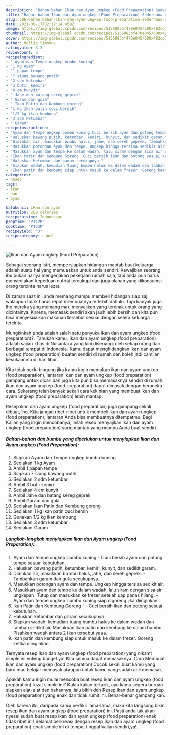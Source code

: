 ```yaml
---
description: "Bahan-bahan Ikan dan Ayam ungkep (Food Preparation) Sederhana dan Mudah Dibuat"
title: "Bahan-bahan Ikan dan Ayam ungkep (Food Preparation) Sederhana dan Mudah Dibuat"
slug: 686-bahan-bahan-ikan-dan-ayam-ungkep-food-preparation-sederhana-dan-mudah-dibuat
date: 2021-06-17T02:12:14.458Z
image: https://img-global.cpcdn.com/recipes/5155083bf470e045/680x482cq70/ikan-dan-ayam-ungkep-food-preparation-foto-resep-utama.jpg
thumbnail: https://img-global.cpcdn.com/recipes/5155083bf470e045/680x482cq70/ikan-dan-ayam-ungkep-food-preparation-foto-resep-utama.jpg
cover: https://img-global.cpcdn.com/recipes/5155083bf470e045/680x482cq70/ikan-dan-ayam-ungkep-food-preparation-foto-resep-utama.jpg
author: Mollie Simmons
ratingvalue: 3.3
reviewcount: 6
recipeingredient:
- " Ayam dan Tempe ungkep bumbu kuning"
- "1 kg Ayam"
- "1 papan tempe"
- "7 siung bawang putih"
- "2 sdm ketumbar"
- "3 butir kemiri"
- "4 cm kunyit"
- " Jahe dan batang sereg geprek"
- " Garam dan gula"
- " Ikan Patin dan Kembung goreng"
- "1 kg Ikan patin cuci bersih"
- "1/2 kg ikan kembung"
- "3 sdm ketumbar"
- " Garam"
recipeinstructions:
- "Ayam dan tempe ungkep bumbu kuning Cuci bersih ayam dan potong tempe sesuai kebutuhan."
- "Haluskan bawang putih, ketumbar, kemiri, kunyit, dan sedikit garam."
- "Didihkan air, masukkan bumbu halus, jahe, dan sereh geprek. Tambahkan garam dan gula secukupnya."
- "Masukkan potongan ayam dan tempe. Ungkep hingga tersisa sedikit air."
- "Masukkan ayam dan tempe ke dalam wadah, lalu siram dengan sisa air ungkepan. Tutup dan masukkan ke frezer setelah uap panas hilang.  Ayam dan tempe ungkep bumbu kuning siap digoreng jika diinginkan."
- "Ikan Patin dan Kembung Goreng  Cuci bersih ikan dan potong sesuai kebutuhan."
- "Haluskan ketumbar dan garam secukupnya."
- "Siapkan wadah, kemudian tuang bumbu halus ke dalam wadah dan tambah sedikit air. Masukkan ikan patin dan kembung ke dalam bumbu. Pisahkan wadah antara 2 ikan tersebut yaaa."
- "Ikan patin dan kembung siap untuk masuk ke dalam frezer. Goreng ketika diinginkan."
categories:
- Resep
tags:
- ikan
- dan
- ayam

katakunci: ikan dan ayam 
nutrition: 208 calories
recipecuisine: Indonesian
preptime: "PT12M"
cooktime: "PT53M"
recipeyield: "3"
recipecategory: Lunch

---
```



![Ikan dan Ayam ungkep (Food Preparation)](https://img-global.cpcdn.com/recipes/5155083bf470e045/680x482cq70/ikan-dan-ayam-ungkep-food-preparation-foto-resep-utama.jpg)

Sebagai seorang istri, mempersiapkan hidangan mantab buat keluarga adalah suatu hal yang memuaskan untuk anda sendiri. Kewajiban seorang ibu bukan hanya mengerjakan pekerjaan rumah saja, tapi anda pun harus menyediakan keperluan nutrisi tercukupi dan juga olahan yang dikonsumsi orang tercinta harus lezat.

Di zaman  saat ini, anda memang mampu membeli hidangan siap saji walaupun tidak harus repot membuatnya terlebih dahulu. Tapi banyak juga lho mereka yang memang mau menyajikan yang terenak untuk orang yang dicintainya. Karena, memasak sendiri akan jauh lebih bersih dan kita pun bisa menyesuaikan makanan tersebut sesuai dengan selera keluarga tercinta. 



Mungkinkah anda adalah salah satu penyuka ikan dan ayam ungkep (food preparation)?. Tahukah kamu, ikan dan ayam ungkep (food preparation) adalah sajian khas di Nusantara yang kini disenangi oleh setiap orang dari berbagai tempat di Indonesia. Kamu dapat menghidangkan ikan dan ayam ungkep (food preparation) buatan sendiri di rumah dan boleh jadi camilan kesukaanmu di hari libur.

Kita tidak perlu bingung jika kamu ingin memakan ikan dan ayam ungkep (food preparation), lantaran ikan dan ayam ungkep (food preparation) gampang untuk dicari dan juga kita pun bisa memasaknya sendiri di rumah. ikan dan ayam ungkep (food preparation) dapat dimasak dengan beraneka cara. Sekarang telah banyak sekali cara kekinian yang membuat ikan dan ayam ungkep (food preparation) lebih mantap.

Resep ikan dan ayam ungkep (food preparation) juga gampang sekali dibuat, lho. Kita jangan ribet-ribet untuk membeli ikan dan ayam ungkep (food preparation), lantaran Anda bisa membuatnya ditempatmu. Bagi Kalian yang ingin mencobanya, inilah resep menyajikan ikan dan ayam ungkep (food preparation) yang mantab yang mampu Anda buat sendiri.

<!--inarticleads1-->

##### Bahan-bahan dan bumbu yang diperlukan untuk menyiapkan Ikan dan Ayam ungkep (Food Preparation):

1. Siapkan  Ayam dan Tempe ungkep bumbu kuning
1. Sediakan 1 kg Ayam
1. Ambil 1 papan tempe
1. Siapkan 7 siung bawang putih
1. Sediakan 2 sdm ketumbar
1. Ambil 3 butir kemiri
1. Sediakan 4 cm kunyit
1. Ambil  Jahe dan batang sereg geprek
1. Ambil  Garam dan gula
1. Sediakan  Ikan Patin dan Kembung goreng
1. Sediakan 1 kg Ikan patin cuci bersih
1. Gunakan 1/2 kg ikan kembung
1. Sediakan 3 sdm ketumbar
1. Sediakan  Garam




<!--inarticleads2-->

##### Langkah-langkah menyiapkan Ikan dan Ayam ungkep (Food Preparation):

1. Ayam dan tempe ungkep bumbu kuning - Cuci bersih ayam dan potong tempe sesuai kebutuhan.
1. Haluskan bawang putih, ketumbar, kemiri, kunyit, dan sedikit garam.
1. Didihkan air, masukkan bumbu halus, jahe, dan sereh geprek. - Tambahkan garam dan gula secukupnya.
1. Masukkan potongan ayam dan tempe. Ungkep hingga tersisa sedikit air.
1. Masukkan ayam dan tempe ke dalam wadah, lalu siram dengan sisa air ungkepan. Tutup dan masukkan ke frezer setelah uap panas hilang.  - Ayam dan tempe ungkep bumbu kuning siap digoreng jika diinginkan.
1. Ikan Patin dan Kembung Goreng -  - Cuci bersih ikan dan potong sesuai kebutuhan.
1. Haluskan ketumbar dan garam secukupnya.
1. Siapkan wadah, kemudian tuang bumbu halus ke dalam wadah dan tambah sedikit air. Masukkan ikan patin dan kembung ke dalam bumbu. Pisahkan wadah antara 2 ikan tersebut yaaa.
1. Ikan patin dan kembung siap untuk masuk ke dalam frezer. Goreng ketika diinginkan.




Ternyata resep ikan dan ayam ungkep (food preparation) yang nikamt simple ini enteng banget ya! Kita semua dapat memasaknya. Cara Membuat ikan dan ayam ungkep (food preparation) Cocok sekali buat kamu yang baru mau belajar memasak ataupun untuk kamu yang sudah ahli memasak.

Apakah kamu ingin mulai mencoba buat resep ikan dan ayam ungkep (food preparation) lezat simple ini? Kalau kalian tertarik, ayo kamu segera buruan siapkan alat-alat dan bahannya, lalu bikin deh Resep ikan dan ayam ungkep (food preparation) yang enak dan tidak rumit ini. Benar-benar gampang kan. 

Oleh karena itu, daripada kamu berfikir lama-lama, maka kita langsung bikin resep ikan dan ayam ungkep (food preparation) ini. Pasti anda tak akan nyesel sudah buat resep ikan dan ayam ungkep (food preparation) enak tidak ribet ini! Selamat berkreasi dengan resep ikan dan ayam ungkep (food preparation) enak simple ini di tempat tinggal kalian sendiri,ya!.

